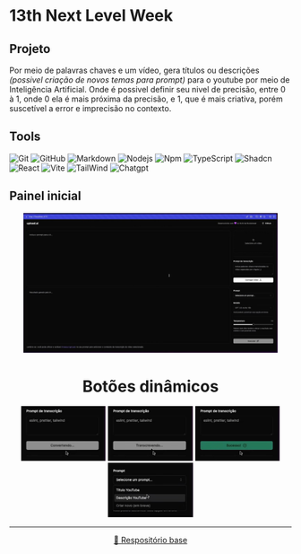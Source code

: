 # 13th **N**ext **L**evel **W**eek

## Projeto

Por meio de palavras chaves e um vídeo, gera títulos ou descrições *(possivel criação de novos temas para prompt)* para o youtube por meio de Inteligência Artificial. Onde é possivel definir seu nivel de precisão, entre 0 à 1, onde 0 ela é mais próxima da precisão, e 1, que é mais criativa, porém  suscetível a error e imprecisão no contexto.

## Tools

![Git](https://img.shields.io/badge/-Git-%23F05032?style=flat-square&logo=git&logoColor=%23ffffff)
![GitHub](https://img.shields.io/badge/-GitHub-181717?style=flat-square&logo=github)
![Markdown](https://img.shields.io/badge/-Markdown-000000?style=flat-square&logo=markdown)
![Nodejs](https://img.shields.io/badge/-Nodejs-339933?style=flat-square&logo=Node.js&logoColor=ffffff)
![Npm](https://img.shields.io/badge/-npm-CB3837?style=flat-square&logo=npm)
![TypeScript](https://img.shields.io/badge/-TypeScript-235a97?style=flat-square&logo=typescript&logoColor=ffffff)
![Shadcn](https://img.shields.io/badge/-Shadcn-181717?style=flat-square&logo=shadcn&)
![React](https://img.shields.io/badge/-React.js-61DAFB?style=flat-square&logo=react&logoColor=ffffff)
![Vite](https://img.shields.io/badge/-Vite-FFCB23?style=flat-square&logo=vite)
![TailWind](https://img.shields.io/badge/-Tailwind-0B1121?style=flat-square&logo=tailwindcss)
![Chatgpt](https://img.shields.io/badge/-ChatGPT_3.5-181717?style=flat-square&logo=openai)

## Painel inicial

<div align="center">
   <img width="90%" src="./README-IMG/nlw-thirteen-ia-001.png" alt="imagem base do projeto" />

   <h1>
      Botões dinâmicos
   </h1>

   <img width="30%" src="./README-IMG/nlw-thirteen-ia-002.png" alt="imagem base do projeto" />
   <img width="30%" src="./README-IMG/nlw-thirteen-ia-003.png" alt="imagem base do projeto" />
   <img width="30%" src="./README-IMG/nlw-thirteen-ia-004.png" alt="imagem base do projeto" />
   <img width="30%" src="./README-IMG/nlw-thirteen-ia-005.png" alt="imagem base do projeto" />
</div>

---

<p align="center">
   <a href="https://github.com/rocketseat-education/nlw-ai-mastery" alt="link para o repositório de referência">🚀 Respositório base</a>
</p>
